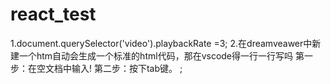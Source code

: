 # react_test

1.document.querySelector('video').playbackRate =3;
2.在dreamveawer中新建一个htm自动会生成一个标准的html代码，那在vscode得一行一行写吗
    第一步：在空文档中输入!
    第二步：按下tab键。 ;
    
